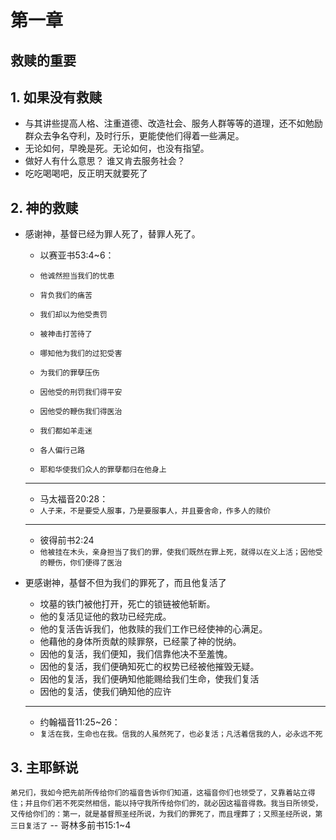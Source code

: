 # 第一章 

## 救赎的重要


## 1. 如果没有救赎
- 与其讲些提高人格、注重道德、改造社会、服务人群等等的道理，还不如勉励群众去争名夺利，及时行乐，更能使他们得着一些满足。
- 无论如何，早晚是死。无论如何，也没有指望。
- 做好人有什么意思？ 谁又肯去服务社会？
- 吃吃喝喝吧，反正明天就要死了

## 2. 神的救赎
- 感谢神，基督已经为罪人死了，替罪人死了。
  - 以赛亚书53:4~6：

  - `他诚然担当我们的忧患`
  - `背负我们的痛苦`
  - `我们却以为他受责罚`
  - `被神击打苦待了`
  - `哪知他为我们的过犯受害`
  - `为我们的罪孽压伤`
  - `因他受的刑罚我们得平安`
  - `因他受的鞭伤我们得医治`
  - `我们都如羊走迷`
  - `各人偏行己路`
  - `耶和华使我们众人的罪孽都归在他身上`
  ---

  - 马太福音20:28：
  - `人子来，不是要受人服事，乃是要服事人，并且要舍命，作多人的赎价`
  ---
  - 彼得前书2:24
  - `他被挂在木头，亲身担当了我们的罪，使我们既然在罪上死，就得以在义上活；因他受的鞭伤，你们便得了医治`

- 更感谢神，基督不但为我们的罪死了，而且他复活了
    - 坟墓的铁门被他打开，死亡的锁链被他斩断。
    - 他的复活见证他的救功已经完成。
    - 他的复活告诉我们，他救赎的我们工作已经使神的心满足。
    - 他藉他的身体所贡献的赎罪祭，已经蒙了神的悦纳。
    - 因他的复活，我们便知，我们信靠他决不至羞愧。
    - 因他的复活，我们便确知死亡的权势已经被他摧毁无疑。
    - 因他的复活，我们便确知他能赐给我们生命，使我们复活
    - 因他的复活，使我们确知他的应许
    ---
    - 约翰福音11:25~26：
    - `复活在我，生命也在我。信我的人虽然死了，也必复活；凡活着信我的人，必永远不死`

## 3. 主耶稣说
`弟兄们，我如今把先前所传给你们的福音告诉你们知道，这福音你们也领受了，又靠着站立得住；并且你们若不死突然相信，能以持守我所传给你们的，就必因这福音得救。我当日所领受，又传给你们的：第一，就是基督照圣经所说，为我们的罪死了，而且埋葬了；又照圣经所说，第三日复活了`  -- 哥林多前书15:1~4


